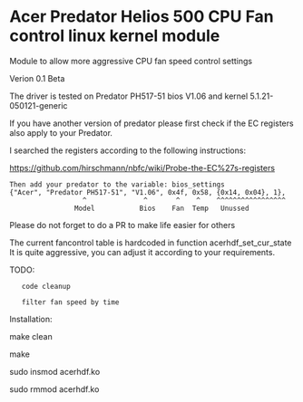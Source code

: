 Acer Predator Helios 500 CPU Fan control linux kernel module
=======

Module to allow more aggressive CPU fan speed control settings

Verion 0.1 Beta
 
 The driver is tested on Predator PH517-51 bios V1.06 and kernel 5.1.21-050121-generic
 
 If you have another version of predator please first check if the EC registers also apply to your Predator.
 
 I searched the registers according to the following instructions:
 
 https://github.com/hirschmann/nbfc/wiki/Probe-the-EC%27s-registers
 
 ```
 Then add your predator to the variable: bios_settings 
 {"Acer", "Predator PH517-51", "V1.06", 0x4f, 0x58, {0x14, 0x04}, 1},
                   ^              ^       ^    ^    ^^^^^^^^^^^^^^^^^
                 Model           Bios    Fan  Temp   Unussed
```                 
 
 Please do not forget to do a PR to make life easier for others
 
 The current fancontrol table is hardcoded in function acerhdf_set_cur_state
 It is quite aggressive, you can adjust it according to your requirements.
 
 TODO:
 
       code cleanup
      
       filter fan speed by time

Installation:

make clean

make

sudo insmod acerhdf.ko

sudo rmmod acerhdf.ko

